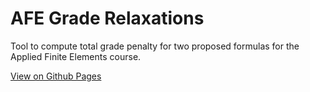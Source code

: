 # AFE Grade Relaxations

Tool to compute total grade penalty for two proposed formulas for the Applied Finite Elements course.

[View on Github Pages](https://joepdejong.github.io/afe-grade/)
